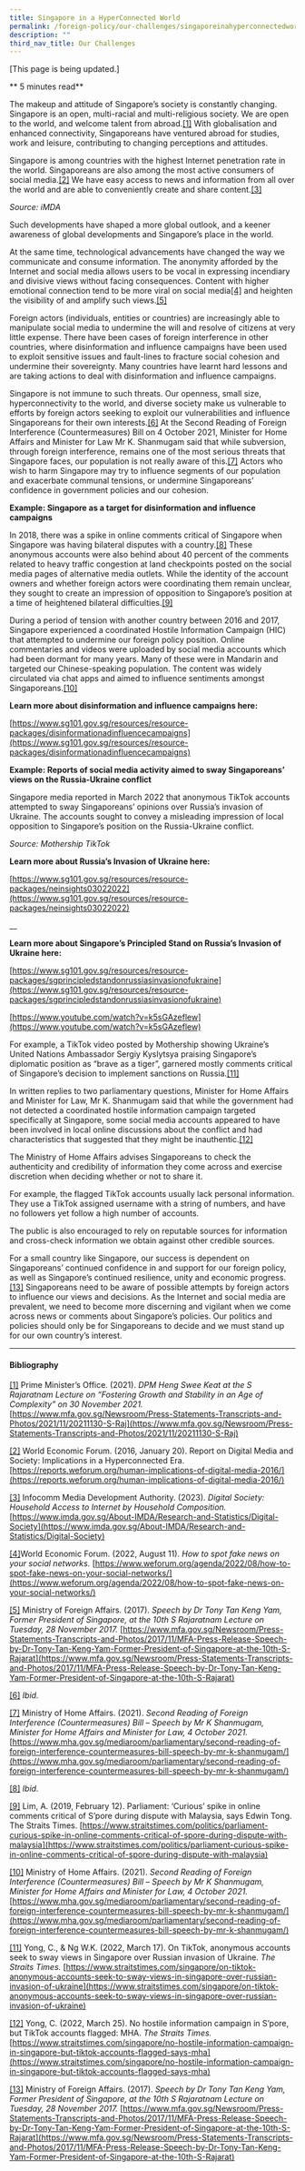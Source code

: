 ```yaml
---
title: Singapore in a HyperConnected World
permalink: /foreign-policy/our-challenges/singaporeinahyperconnectedworld/
description: ""
third_nav_title: Our Challenges
---
```

[This page is being updated.]

** 5 minutes read**

The makeup and attitude of Singapore’s society is constantly changing. Singapore is an open, multi-racial and multi-religious society. We are open to the world, and welcome talent from abroad.[\[1\]](#_ftn1) With globalisation and enhanced connectivity, Singaporeans have ventured abroad for studies, work and leisure, contributing to changing perceptions and attitudes.

Singapore is among countries with the highest Internet penetration rate in the world. Singaporeans are also among the most active consumers of social media.[\[2\]](#_ftn2) We have easy access to news and information from all over the world and are able to conveniently create and share content.[\[3\]](#_ftn3)

_Source: iMDA_

Such developments have shaped a more global outlook, and a keener awareness of global developments and Singapore’s place in the world.

At the same time, technological advancements have changed the way we communicate and consume information. The anonymity afforded by the Internet and social media allows users to be vocal in expressing incendiary and divisive views without facing consequences. Content with higher emotional connection tend to be more viral on social media[\[4\]](#_ftn4) and heighten the visibility of and amplify such views.[\[5\]](#_ftn5)

Foreign actors (individuals, entities or countries) are increasingly able to manipulate social media to undermine the will and resolve of citizens at very little expense. There have been cases of foreign interference in other countries, where disinformation and influence campaigns have been used to exploit sensitive issues and fault-lines to fracture social cohesion and undermine their sovereignty. Many countries have learnt hard lessons and are taking actions to deal with disinformation and influence campaigns.

Singapore is not immune to such threats. Our openness, small size, hyperconnectivity to the world, and diverse society make us vulnerable to efforts by foreign actors seeking to exploit our vulnerabilities and influence Singaporeans for their own interests.[\[6\]](#_ftn6) At the Second Reading of Foreign Interference (Countermeasures) Bill on 4 October 2021, Minister for Home Affairs and Minister for Law Mr K. Shanmugam said that while subversion, through foreign interference, remains one of the most serious threats that Singapore faces, our population is not really aware of this.[\[7\]](#_ftn7) Actors who wish to harm Singapore may try to influence segments of our population and exacerbate communal tensions, or undermine Singaporeans’ confidence in government policies and our cohesion.

**Example: Singapore as a target for disinformation and influence campaigns**

In 2018, there was a spike in online comments critical of Singapore when Singapore was having bilateral disputes with a country.[\[8\]](#_ftn8) These anonymous accounts were also behind about 40 percent of the comments related to heavy traffic congestion at land checkpoints posted on the social media pages of alternative media outlets. While the identity of the account owners and whether foreign actors were coordinating them remain unclear, they sought to create an impression of opposition to Singapore’s position at a time of heightened bilateral difficulties.[\[9\]](#_ftn9)

During a period of tension with another country between 2016 and 2017, Singapore experienced a coordinated Hostile Information Campaign (HIC) that attempted to undermine our foreign policy position. Online commentaries and videos were uploaded by social media accounts which had been dormant for many years. Many of these were in Mandarin and targeted our Chinese-speaking population. The content was widely circulated via chat apps and aimed to influence sentiments amongst Singaporeans.[\[10\]](#_ftn10)

**Learn more about disinformation and influence campaigns here:**

[https://www.sg101.gov.sg/resources/resource-packages/disinformationadinfluencecampaigns](https://www.sg101.gov.sg/resources/resource-packages/disinformationadinfluencecampaigns)

**Example: Reports of social media activity aimed to sway Singaporeans’ views on the Russia-Ukraine conflict**

Singapore media reported in March 2022 that anonymous TikTok accounts attempted to sway Singaporeans’ opinions over Russia’s invasion of Ukraine. The accounts sought to convey a misleading impression of local opposition to Singapore’s position on the Russia-Ukraine conflict.

_Source: Mothership TikTok_

**Learn more about Russia’s Invasion of Ukraine here:**

[https://www.sg101.gov.sg/resources/resource-packages/neinsights03022022](https://www.sg101.gov.sg/resources/resource-packages/neinsights03022022)

__

**Learn more about Singapore’s Principled Stand on Russia’s Invasion of Ukraine here:**

[https://www.sg101.gov.sg/resources/resource-packages/sgprincipledstandonrussiasinvasionofukraine](https://www.sg101.gov.sg/resources/resource-packages/sgprincipledstandonrussiasinvasionofukraine)



[https://www.youtube.com/watch?v=k5sGAzeflew](https://www.youtube.com/watch?v=k5sGAzeflew)

For example, a TikTok video posted by Mothership showing Ukraine’s United Nations Ambassador Sergiy Kyslytsya praising Singapore’s diplomatic position as “brave as a tiger”, garnered mostly comments critical of Singapore’s decision to implement sanctions on Russia.[\[11\]](#_ftn11)

In written replies to two parliamentary questions, Minister for Home Affairs and Minister for Law, Mr K. Shanmugam said that while the government had not detected a coordinated hostile information campaign targeted specifically at Singapore, some social media accounts appeared to have been involved in local online discussions about the conflict and had characteristics that suggested that they might be inauthentic.[\[12\]](#_ftn12)

The Ministry of Home Affairs advises Singaporeans to check the authenticity and credibility of information they come across and exercise discretion when deciding whether or not to share it.

For example, the flagged TikTok accounts usually lack personal information. They use a TikTok assigned username with a string of numbers, and have no followers yet follow a high number of accounts.

The public is also encouraged to rely on reputable sources for information and cross-check information we obtain against other credible sources.

For a small country like Singapore, our success is dependent on Singaporeans’ continued confidence in and support for our foreign policy, as well as Singapore’s continued resilience, unity and economic progress.[\[13\]](#_ftn13) Singaporeans need to be aware of possible attempts by foreign actors to influence our views and decisions. As the Internet and social media are prevalent, we need to become more discerning and vigilant when we come across news or comments about Singapore’s policies. Our politics and policies should only be for Singaporeans to decide and we must stand up for our own country’s interest.



* * *
#### Bibliography

[\[1\]](#_ftnref1) Prime Minister’s Office. (2021). _DPM Heng Swee Keat at the S Rajaratnam Lecture on_ _“Fostering Growth and Stability in an Age of Complexity” on 30 November 2021._ [https://www.mfa.gov.sg/Newsroom/Press-Statements-Transcripts-and-Photos/2021/11/20211130-S-Raj](https://www.mfa.gov.sg/Newsroom/Press-Statements-Transcripts-and-Photos/2021/11/20211130-S-Raj)

[\[2\]](#_ftnref2) World Economic Forum. (2016, January 20). Report on Digital Media and Society: Implications in a Hyperconnected Era. [https://reports.weforum.org/human-implications-of-digital-media-2016/](https://reports.weforum.org/human-implications-of-digital-media-2016/)

[\[3\]](#_ftnref3) Infocomm Media Development Authority. (2023). _Digital Society: Household Access to Internet by Household Composition._ [https://www.imda.gov.sg/About-IMDA/Research-and-Statistics/Digital-Society](https://www.imda.gov.sg/About-IMDA/Research-and-Statistics/Digital-Society)

[\[4\]](#_ftnref4)World Economic Forum. (2022, August 11). _How to spot fake news on your social networks._ [https://www.weforum.org/agenda/2022/08/how-to-spot-fake-news-on-your-social-networks/](https://www.weforum.org/agenda/2022/08/how-to-spot-fake-news-on-your-social-networks/)

[\[5\]](#_ftnref5) Ministry of Foreign Affairs. (2017). _Speech by Dr Tony Tan Keng Yam, Former President of Singapore, at the 10th S Rajaratnam Lecture on Tuesday, 28 November 2017._ [https://www.mfa.gov.sg/Newsroom/Press-Statements-Transcripts-and-Photos/2017/11/MFA-Press-Release-Speech-by-Dr-Tony-Tan-Keng-Yam-Former-President-of-Singapore-at-the-10th-S-Rajarat](https://www.mfa.gov.sg/Newsroom/Press-Statements-Transcripts-and-Photos/2017/11/MFA-Press-Release-Speech-by-Dr-Tony-Tan-Keng-Yam-Former-President-of-Singapore-at-the-10th-S-Rajarat)

[\[6\]](#_ftnref6) _Ibid._

[\[7\]](#_ftnref7) Ministry of Home Affairs. (2021). _Second Reading of Foreign Interference (Countermeasures) Bill – Speech by Mr K Shanmugam, Minister for Home Affairs and Minister for Law, 4 October 2021._ [https://www.mha.gov.sg/mediaroom/parliamentary/second-reading-of-foreign-interference-countermeasures-bill-speech-by-mr-k-shanmugam/](https://www.mha.gov.sg/mediaroom/parliamentary/second-reading-of-foreign-interference-countermeasures-bill-speech-by-mr-k-shanmugam/)&nbsp;

[\[8\]](#_ftnref8) _Ibid._

[\[9\]](#_ftnref9) Lim, A. (2019, February 12). Parliament: ‘Curious’ spike in online comments critical of S’pore during dispute with Malaysia, says Edwin Tong. The Straits Times. [https://www.straitstimes.com/politics/parliament-curious-spike-in-online-comments-critical-of-spore-during-dispute-with-malaysia](https://www.straitstimes.com/politics/parliament-curious-spike-in-online-comments-critical-of-spore-during-dispute-with-malaysia)

[\[10\]](#_ftnref10) Ministry of Home Affairs. (2021). _Second Reading of Foreign Interference (Countermeasures) Bill – Speech by Mr K Shanmugam, Minister for Home Affairs and Minister for Law, 4 October 2021._ [https://www.mha.gov.sg/mediaroom/parliamentary/second-reading-of-foreign-interference-countermeasures-bill-speech-by-mr-k-shanmugam/](https://www.mha.gov.sg/mediaroom/parliamentary/second-reading-of-foreign-interference-countermeasures-bill-speech-by-mr-k-shanmugam/)&nbsp;

[\[11\]](#_ftnref11) Yong, C., &amp; Ng W.K. (2022, March 17). On TikTok, anonymous accounts seek to sway views in Singapore over Russian invasion of Ukraine. _The Straits Times._ [https://www.straitstimes.com/singapore/on-tiktok-anonymous-accounts-seek-to-sway-views-in-singapore-over-russian-invasion-of-ukraine](https://www.straitstimes.com/singapore/on-tiktok-anonymous-accounts-seek-to-sway-views-in-singapore-over-russian-invasion-of-ukraine)

[\[12\]](#_ftnref12) Yong, C. (2022, March 25). No hostile information campaign in S’pore, but TikTok accounts flagged: MHA. _The Straits Times._ [https://www.straitstimes.com/singapore/no-hostile-information-campaign-in-singapore-but-tiktok-accounts-flagged-says-mha](https://www.straitstimes.com/singapore/no-hostile-information-campaign-in-singapore-but-tiktok-accounts-flagged-says-mha)

[\[13\]](#_ftnref13) Ministry of Foreign Affairs. (2017). _Speech by Dr Tony Tan Keng Yam, Former President of Singapore, at the 10th S Rajaratnam Lecture on Tuesday, 28 November 2017._ [https://www.mfa.gov.sg/Newsroom/Press-Statements-Transcripts-and-Photos/2017/11/MFA-Press-Release-Speech-by-Dr-Tony-Tan-Keng-Yam-Former-President-of-Singapore-at-the-10th-S-Rajarat](https://www.mfa.gov.sg/Newsroom/Press-Statements-Transcripts-and-Photos/2017/11/MFA-Press-Release-Speech-by-Dr-Tony-Tan-Keng-Yam-Former-President-of-Singapore-at-the-10th-S-Rajarat)